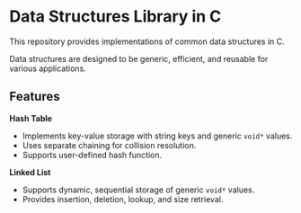 # Data Structures Library in C
This repository provides implementations of common data structures in C.

Data structures are designed to be generic, efficient, and reusable for various applications.

## Features

**Hash Table**
- Implements key-value storage with string keys and generic `void*` values.
- Uses separate chaining for collision resolution.
- Supports user-defined hash function.

**Linked List**
- Supports dynamic, sequential storage of generic `void*` values.
- Provides insertion, deletion, lookup, and size retrieval.

